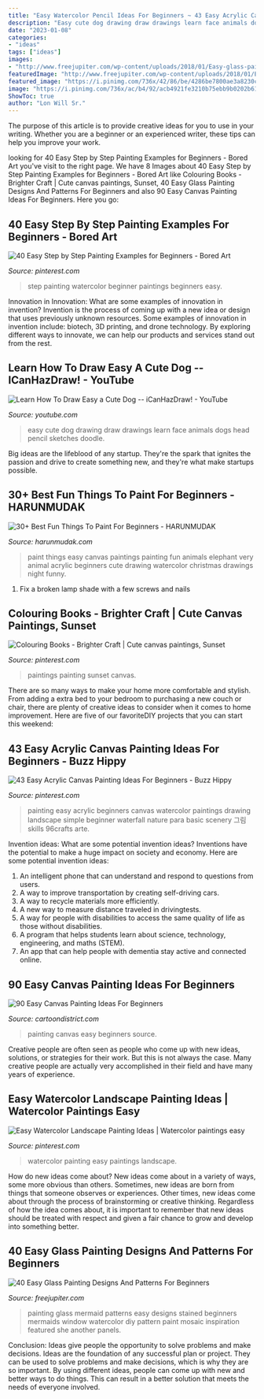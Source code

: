 ```yaml
---
title: "Easy Watercolor Pencil Ideas For Beginners ~ 43 Easy Acrylic Canvas Painting Ideas For Beginners"
description: "Easy cute dog drawing draw drawings learn face animals dogs head pencil sketches doodle"
date: "2023-01-08"
categories:
- "ideas"
tags: ["ideas"]
images:
- "http://www.freejupiter.com/wp-content/uploads/2018/01/Easy-glass-painting-designs-and-patterns-for-beginners-6.jpg"
featuredImage: "http://www.freejupiter.com/wp-content/uploads/2018/01/Easy-glass-painting-designs-and-patterns-for-beginners-6.jpg"
featured_image: "https://i.pinimg.com/736x/42/86/be/4286be7800ae3a8230cdc7e17d883b09.jpg"
image: "https://i.pinimg.com/736x/ac/b4/92/acb4921fe3210b75ebb9b0202b613bd1.jpg"
ShowToc: true
author: "Lon Will Sr."
---
```



The purpose of this article is to provide creative ideas for you to use in your writing. Whether you are a beginner or an experienced writer, these tips can help you improve your work.

	

		
looking for 40 Easy Step by Step Painting Examples for Beginners - Bored Art you've visit to the right page. We have 8 Images about 40 Easy Step by Step Painting Examples for Beginners - Bored Art like Colouring Books - Brighter Craft | Cute canvas paintings, Sunset, 40 Easy Glass Painting Designs And Patterns For Beginners and also 90 Easy Canvas Painting Ideas For Beginners. Here you go:
		
    
## 40 Easy Step By Step Painting Examples For Beginners - Bored Art

<img loading=lazy src="https://i.pinimg.com/736x/90/7b/1d/907b1db3c0f31bf8ef8fd3807e340acb.jpg" onerror="this.onerror=null;this.src='https://tse1.mm.bing.net/th?id=OIP.j2V2kkb6LO5MiTqAbdfYBQAAAA&amp;pid=15.1';" alt="40 Easy Step by Step Painting Examples for Beginners - Bored Art">

_Source: pinterest.com_

>step painting watercolor beginner paintings beginners easy. 

	

Innovation in Innovation: What are some examples of innovation in invention?
Invention is the process of coming up with a new idea or design that uses previously unknown resources. Some examples of innovation in invention include: biotech, 3D printing, and drone technology. By exploring different ways to innovate, we can help our products and services stand out from the rest.

    
## Learn How To Draw Easy A Cute Dog -- ICanHazDraw! - YouTube

<img loading=lazy src="https://i.ytimg.com/vi/skR5oaLv6bQ/maxresdefault.jpg" onerror="this.onerror=null;this.src='https://tse2.mm.bing.net/th?id=OIP.AgZC2OulAkBA0PPE-Ac-jgHaEK&amp;pid=15.1';" alt="Learn How To Draw Easy a Cute Dog -- iCanHazDraw! - YouTube">

_Source: youtube.com_

>easy cute dog drawing draw drawings learn face animals dogs head pencil sketches doodle. 

	

Big ideas are the lifeblood of any startup. They're the spark that ignites the passion and drive to create something new, and they're what make startups possible.

    
## 30+ Best Fun Things To Paint For Beginners - HARUNMUDAK

<img loading=lazy src="https://harunmudak.com/wp-content/uploads/2020/05/fun-things-to-paint-easy-5.jpg" onerror="this.onerror=null;this.src='https://tse1.mm.bing.net/th?id=OIP.YGyYh_Xj9fXWEhpPQTrG9QHaJ4&amp;pid=15.1';" alt="30+ Best Fun Things To Paint For Beginners - HARUNMUDAK">

_Source: harunmudak.com_

>paint things easy canvas paintings painting fun animals elephant very animal acrylic beginners cute drawing watercolor christmas drawings night funny. 

	

1. Fix a broken lamp shade with a few screws and nails

    
## Colouring Books - Brighter Craft | Cute Canvas Paintings, Sunset

<img loading=lazy src="https://i.pinimg.com/736x/12/4d/4d/124d4d19082092ec79c6bb4896e52611.jpg" onerror="this.onerror=null;this.src='https://tse2.mm.bing.net/th?id=OIP.XPPX0eVCP-CGMnhvt1X_pQHaJ_&amp;pid=15.1';" alt="Colouring Books - Brighter Craft | Cute canvas paintings, Sunset">

_Source: pinterest.com_

>paintings painting sunset canvas. 

	

There are so many ways to make your home more comfortable and stylish. From adding a extra bed to your bedroom to purchasing a new couch or chair, there are plenty of creative ideas to consider when it comes to home improvement. Here are five of our favoriteDIY projects that you can start this weekend: 

    
## 43 Easy Acrylic Canvas Painting Ideas For Beginners - Buzz Hippy

<img loading=lazy src="https://i.pinimg.com/736x/42/86/be/4286be7800ae3a8230cdc7e17d883b09.jpg" onerror="this.onerror=null;this.src='https://tse3.mm.bing.net/th?id=OIP.vHnOTXxDNh9VRuu8yogzmQHaNK&amp;pid=15.1';" alt="43 Easy Acrylic Canvas Painting Ideas For Beginners - Buzz Hippy">

_Source: pinterest.com_

>painting easy acrylic beginners canvas watercolor paintings drawing landscape simple beginner waterfall nature para basic scenery 그림 skills 96crafts arte. 

	

Invention ideas: What are some potential invention ideas?
Inventions have the potential to make a huge impact on society and economy. Here are some potential invention ideas:
1. An intelligent phone that can understand and respond to questions from users. 
2. A way to improve transportation by creating self-driving cars. 
3. A way to recycle materials more efficiently. 
4. A new way to measure distance traveled in drivingtests. 
5. A way for people with disabilities to access the same quality of life as those without disabilities. 
6. A program that helps students learn about science, technology, engineering, and maths (STEM). 
7. An app that can help people with dementia stay active and connected online.

    
## 90 Easy Canvas Painting Ideas For Beginners

<img loading=lazy src="http://www.cartoondistrict.com/wp-content/uploads/2017/06/Easy-Canvas-Painting-Ideas-For-Beginners3.jpg" onerror="this.onerror=null;this.src='https://tse1.mm.bing.net/th?id=OIP.zNQRTCHEgPGaBeUu6EiEpQHaJ4&amp;pid=15.1';" alt="90 Easy Canvas Painting Ideas For Beginners">

_Source: cartoondistrict.com_

>painting canvas easy beginners source. 

	

Creative people are often seen as people who come up with new ideas, solutions, or strategies for their work. But this is not always the case. Many creative people are actually very accomplished in their field and have many years of experience.

    
## Easy Watercolor Landscape Painting Ideas | Watercolor Paintings Easy

<img loading=lazy src="https://i.pinimg.com/736x/ac/b4/92/acb4921fe3210b75ebb9b0202b613bd1.jpg" onerror="this.onerror=null;this.src='https://tse2.mm.bing.net/th?id=OIP.pRTCiNRr0nBAzl8wbXfMDAHaLJ&amp;pid=15.1';" alt="Easy Watercolor Landscape Painting Ideas | Watercolor paintings easy">

_Source: pinterest.com_

>watercolor painting easy paintings landscape. 

	

How do new ideas come about?
New ideas come about in a variety of ways, some more obvious than others. Sometimes, new ideas are born from things that someone observes or experiences. Other times, new ideas come about through the process of brainstorming or creative thinking. Regardless of how the idea comes about, it is important to remember that new ideas should be treated with respect and given a fair chance to grow and develop into something better.

    
## 40 Easy Glass Painting Designs And Patterns For Beginners

<img loading=lazy src="http://www.freejupiter.com/wp-content/uploads/2018/01/Easy-glass-painting-designs-and-patterns-for-beginners-6.jpg" onerror="this.onerror=null;this.src='https://tse4.mm.bing.net/th?id=OIP.6E1vJWlruv_NuEGmqfS7rwHaJ4&amp;pid=15.1';" alt="40 Easy Glass Painting Designs And Patterns For Beginners">

_Source: freejupiter.com_

>painting glass mermaid patterns easy designs stained beginners mermaids window watercolor diy pattern paint mosaic inspiration featured she another panels. 

	

Conclusion: Ideas give people the opportunity to solve problems and make decisions.
Ideas are the foundation of any successful plan or project. They can be used to solve problems and make decisions, which is why they are so important. By using different ideas, people can come up with new and better ways to do things. This can result in a better solution that meets the needs of everyone involved.

